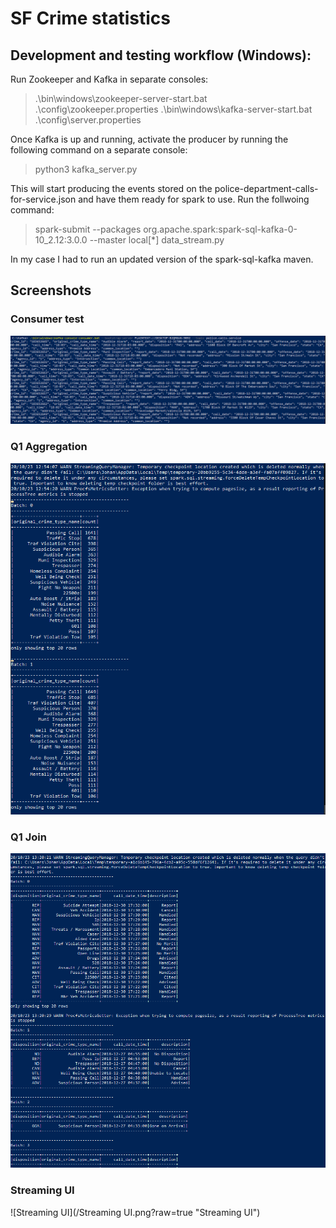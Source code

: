 # SF Crime statistics

## Development and testing workflow (Windows):

Run Zookeeper and Kafka in separate consoles:
>.\bin\windows\zookeeper-server-start.bat .\config\zookeeper.properties 
>.\bin\windows\kafka-server-start.bat .\config\server.properties 

Once Kafka is up and running, activate the producer by running the following command on a separate console:
>python3 kafka_server.py

This will start producing the events stored on the police-department-calls-for-service.json and have them ready for spark to use.
Run the follwoing command:

>spark-submit --packages org.apache.spark:spark-sql-kafka-0-10_2.12:3.0.0 --master local[*] data_stream.py

In my case I had to run an updated version of the spark-sql-kafka maven.

## Screenshots 
### Consumer test
![Consumer test](/consumer_test.png?raw=true "Consumer test")


### Q1 Aggregation
![Q1 Aggregation](/Q1.png?raw=true "Q1 Aggregation")


### Q1 Join
![Q1 Join](/Q2.png?raw=true "Q1 Join")


### Streaming UI
![Streaming UI](/Streaming UI.png?raw=true "Streaming UI")